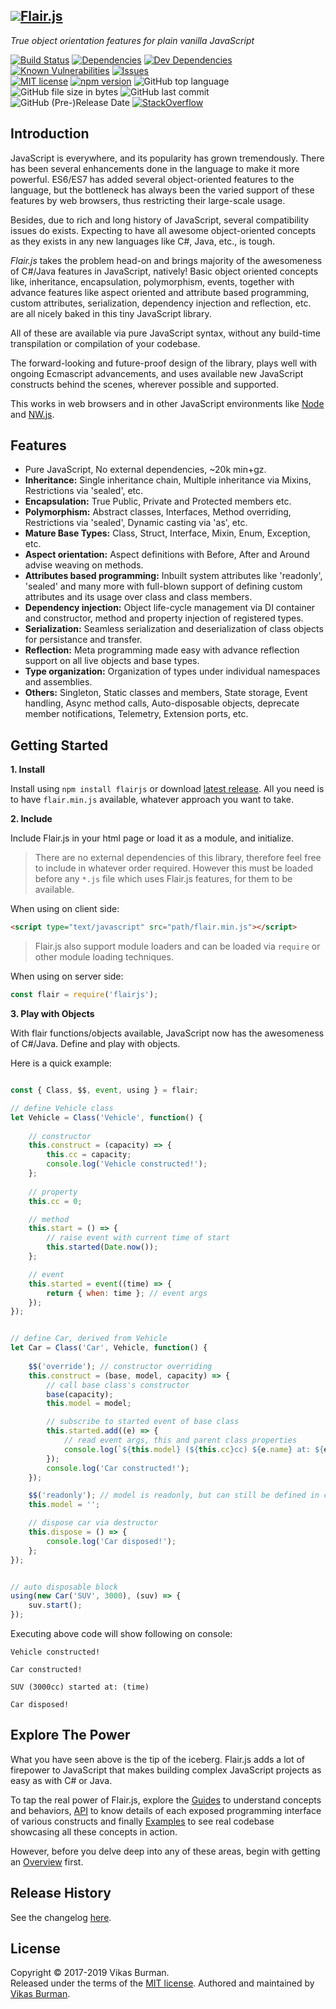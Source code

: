 [![](./docs/images/logo_S.png)Flair.js](https://flairjs.com)
---

_True object orientation features for plain vanilla JavaScript_

[![Build Status](https://travis-ci.com/vikasburman/flairjs.svg?branch=master)](https://travis-ci.com/vikasburman/flairjs) 
[![Dependencies](https://david-dm.org/vikasburman/flairjs.svg)](https://david-dm.org/vikasburman/flairjs)
[![Dev Dependencies](https://david-dm.org/vikasburman/flairjs/dev-status.svg)](https://david-dm.org/vikasburman/flairjs?type=dev)
[![Known Vulnerabilities](https://snyk.io/test/github/vikasburman/flairjs/badge.svg?targetFile=package.json)](https://snyk.io/test/github/vikasburman/flairjs?targetFile=package.json) 
[![Issues](http://img.shields.io/github/issues/vikasburman/flairjs.svg)](https://github.com/vikasburman/flairjs/issues)
<br/>
[![MIT license](http://img.shields.io/badge/license-MIT-brightgreen.svg)](http://opensource.org/licenses/MIT)
[![npm version](https://badge.fury.io/js/flairjs.svg)](https://badge.fury.io/js/flairjs)
![GitHub top language](https://img.shields.io/github/languages/top/vikasburman/flairjs.svg?color=brightgreen)
![GitHub file size in bytes](https://img.shields.io/github/size/vikasburman/flairjs/dist/flair.min.js.gz.svg?color=brightgreen)
![GitHub last commit](https://img.shields.io/github/last-commit/vikasburman/flairjs.svg)
![GitHub (Pre-)Release Date](https://img.shields.io/github/release-date-pre/vikasburman/flairjs.svg)
[![StackOverflow](http://img.shields.io/badge/stackoverflow-flairjs-brightgreen.svg)](http://stackoverflow.com/questions/tagged/flairjs)


Introduction 
---

JavaScript is everywhere, and its popularity has grown tremendously. There has been several enhancements done in the language to make it more powerful. ES6/ES7 has added several object-oriented features to the language, but the bottleneck has always been the varied support of these features by web browsers, thus restricting their large-scale usage.


Besides, due to rich and long history of JavaScript, several compatibility issues do exists. Expecting to have all awesome object-oriented concepts as they exists in any new languages like C#, Java, etc., is tough.

_Flair.js_ takes the problem head-on and brings majority of the awesomeness of C#/Java features in JavaScript, natively! Basic object oriented concepts like, inheritance, encapsulation, polymorphism, events, together with advance features like aspect oriented and attribute based programming, custom attributes, serialization, 
dependency injection and reflection, etc. are all nicely baked in this tiny JavaScript library.

All of these are available via pure JavaScript syntax, without any build-time transpilation or compilation 
of your codebase.
                  
The forward-looking and future-proof design of the library, plays well with ongoing Ecmascript advancements, and uses available new JavaScript constructs behind the scenes, wherever possible and supported.

This works in web browsers and in other JavaScript environments like [Node](https://nodejs.org) and [NW.js](https://nwjs.io/).

Features
---
* Pure JavaScript, No external dependencies, ~20k min+gz.
* **Inheritance:** Single inheritance chain, Multiple inheritance via Mixins, Restrictions via 'sealed', etc.
* **Encapsulation:** True Public, Private and Protected members etc.
* **Polymorphism:** Abstract classes, Interfaces, Method overriding, Restrictions via 'sealed', Dynamic casting via 'as', etc.
* **Mature Base Types:** Class, Struct, Interface, Mixin, Enum, Exception, etc.
* **Aspect orientation:** Aspect definitions with Before, After and Around advise weaving on methods.
* **Attributes based programming:** Inbuilt system attributes like 'readonly', 'sealed' and many more with full-blown support of defining custom attributes and its usage over class and class members.
* **Dependency injection:** Object life-cycle management via DI container and constructor, method and property injection of registered types.
* **Serialization:** Seamless serialization and deserialization of class objects for persistance and transfer.
* **Reflection:** Meta programming made easy with advance reflection support on all live objects and base types.
* **Type organization:** Organization of types under individual namespaces and assemblies.
* **Others:** Singleton, Static classes and members, State storage, Event handling, Async method calls, Auto-disposable objects, deprecate member notifications, Telemetry, Extension ports, etc.

Getting Started
---
**1. Install**

Install using `npm install flairjs` or download [latest release](https://github.com/vikasburman/flairjs/releases/latest). All you need is to have `flair.min.js` available, whatever approach you want to take.


**2. Include**

Include Flair.js in your html page or load it as a module, and initialize.

> There are no external dependencies of this library, therefore feel free to include in whatever order required. However this must be loaded before any `*.js` file which uses Flair.js features, for them to be available.

When using on client side:
```html
<script type="text/javascript" src="path/flair.min.js"></script>
```

> Flair.js also support module loaders and can be loaded via `require` or other module loading techniques.

When using on server side:
```javascript
const flair = require('flairjs');
```

**3. Play with Objects**

With flair functions/objects available, JavaScript now has the awesomeness of C#/Java. Define and play with objects.

Here is a quick example:

```javascript

const { Class, $$, event, using } = flair;

// define Vehicle class
let Vehicle = Class('Vehicle', function() {
    
    // constructor
    this.construct = (capacity) => {
        this.cc = capacity;
        console.log('Vehicle constructed!');    
    };
    
    // property
    this.cc = 0;

    // method
    this.start = () => {
        // raise event with current time of start
        this.started(Date.now());
    };

    // event
    this.started = event((time) => {
        return { when: time }; // event args
    });
});

```

```javascript

// define Car, derived from Vehicle
let Car = Class('Car', Vehicle, function() {
    
    $$('override'); // constructor overriding
    this.construct = (base, model, capacity) => {
        // call base class's constructor
        base(capacity);
        this.model = model;

        // subscribe to started event of base class
        this.started.add((e) => {
            // read event args, this and parent class properties
            console.log(`${this.model} (${this.cc}cc) ${e.name} at: ${e.args.when}`);
        });
        console.log('Car constructed!');    
    });

    $$('readonly'); // model is readonly, but can still be defined in constructor
    this.model = '';

    // dispose car via destructor
    this.dispose = () => {
        console.log('Car disposed!');
    };     
});

```

```javascript

// auto disposable block
using(new Car('SUV', 3000), (suv) => {
    suv.start();
});

```

Executing above code will show following on console: 
```
Vehicle constructed!

Car constructed!

SUV (3000cc) started at: (time)

Car disposed!
```

Explore The Power
---
What you have seen above is the tip of the iceberg. Flair.js adds a lot of firepower to JavaScript that makes building complex JavaScript projects as easy as with C# or Java.

To tap the real power of Flair.js, explore the [Guides](https://flairjs.com/#/guides) to understand concepts and behaviors, [API](https://flairjs.com/#/api) to know details of each exposed programming interface of various constructs and finally [Examples](https://flairjs.com/#/examples) to see real codebase showcasing all these concepts in action. 

However, before you delve deep into any of these areas, begin with getting an [Overview](https://flairjs.com/#/overview) first.

Release History
---
See the changelog [here](https://flairjs.com/#/overview/changelog).

License
---
Copyright &copy; 2017-2019 Vikas Burman.<br/>
Released under the terms of the [MIT license](https://github.com/vikasburman/flairjs/blob/master/LICENSE). Authored and maintained by [Vikas Burman](https://www.linkedin.com/in/vikasburman/). 

